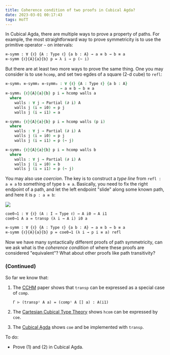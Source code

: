 ```yaml
---
title: Coherence condition of two proofs in Cubical Agda?
date: 2023-03-01 00:17:43
tags: HoTT
---
```



In Cubical Agda, there are multiple ways to prove a property of paths. For example, the most straightforward way to prove symmetricity is to use the primitive operator `~` on intervals:


```text
≡-symm : ∀ {ℓ} {A : Type ℓ} {a b : A} → a ≡ b → b ≡ a
≡-symm {ℓ}{A}{a}{b} p = λ i → p (~ i)
```

But there are at least two more ways to prove the same thing. One you may consider is to use `hcomp`, and set two egdes of a square (2-d cube) to `refl`:

```agda
≡-symm₁ ≡-symm₂ ≡-symm₃ : ∀ {ℓ} {A : Type ℓ} {a b : A} 
                        → a ≡ b → b ≡ a
≡-symm₁ {ℓ}{A}{a}{b} p i = hcomp walls a
  where
    walls : ∀ j → Partial (∂ i) A
    walls j (i = i0) = p j
    walls j (i = i1) = a

≡-symm₂ {ℓ}{A}{a}{b} p i = hcomp walls (p i)
  where
    walls : ∀ j → Partial (∂ i) A
    walls j (i = i0) = p j
    walls j (i = i1) = p (~ j)

≡-symm₃ {ℓ}{A}{a}{b} p i = hcomp walls b
  where
    walls : ∀ j → Partial (∂ i) A
    walls j (i = i0) = b
    walls j (i = i1) = p (~ j)
```

You may also use *coercion*. The key is to construct a *type line* from `refl : a ≡ a` to something of type `b ≡ a`. Basically, you need to fix the right endpoint of a path, and let the left endpoint "slide" along some known path, and here it is `p : a ≡ b`:


![](symm-coe.png)

```text
coe0→1 : ∀ {ℓ} (A : I → Type ℓ) → A i0 → A i1
coe0→1 A a = transp (λ i → A i) i0 a

≡-symm : ∀ {ℓ} {A : Type ℓ} {a b : A} → a ≡ b → b ≡ a
≡-symm {ℓ}{A}{a}{b} p = coe0→1 (λ i → p i ≡ a) refl
```

Now we have many syntactically different proofs of path symmetricity, can we ask what is the *coherence condition* of where these proofs are considered "equivalent"? What about other proofs like path transitivity?


### (Continued)

So far we know that:

1. The [CCHM](https://arxiv.org/pdf/1611.02108.pdf) paper shows that `transp` can be expressed as a special case of `comp`. 
   ```text
   Γ ⊢ (transpⁱ A a) = (compⁱ A [] a) : A(i1)
   ```

2. The [Cartesian Cubical Type Theory](http://www.cs.cmu.edu/~cangiuli/talks/defense.pdf) shows `hcom` can be expressed by `coe`.

3. The [Cubical Agda](https://github.com/agda/cubical/blob/master/Cubical/Foundations/CartesianKanOps.agda) shows `coe` and be implemented with `transp`.


To do:

- Prove (1) and (2) in Cubical Agda. 
